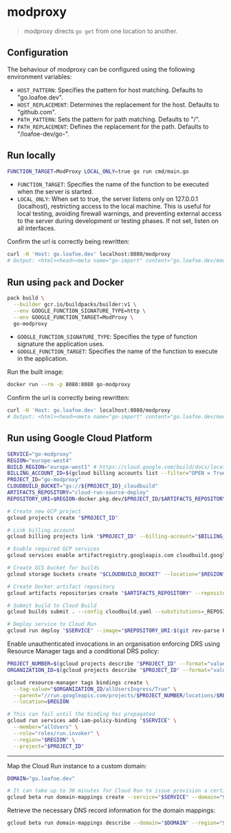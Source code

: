 # modproxy

> modproxy directs `go get` from one location to another.

## Configuration

The behaviour of modproxy can be configured using the following environment variables:

- `HOST_PATTERN`: Specifies the pattern for host matching. Defaults to "go.loafoe.dev".
- `HOST_REPLACEMENT`: Determines the replacement for the host. Defaults to "github.com".
- `PATH_PATTERN`: Sets the pattern for path matching. Defaults to "/".
- `PATH_REPLACEMENT`: Defines the replacement for the path. Defaults to "/loafoe-dev/go-".

## Run locally

```sh
FUNCTION_TARGET=ModProxy LOCAL_ONLY=true go run cmd/main.go
```

- `FUNCTION_TARGET`: Specifies the name of the function to be executed when the server is started.
- `LOCAL_ONLY`: When set to true, the server listens only on 127.0.0.1 (localhost), restricting access to the local machine. This is useful for local testing, avoiding firewall warnings, and preventing external access to the server during development or testing phases. If not set, listen on all interfaces.

Confirm the url is correctly being rewritten:

```sh
curl -H 'Host: go.loafoe.dev' localhost:8080/modproxy
# Output: <html><head><meta name="go-import" content="go.loafoe.dev/modproxy git https://github.com/loafoe-dev/go-modproxy"></head><body></body></html>
```

## Run using `pack` and Docker

```sh
pack build \
  --builder gcr.io/buildpacks/builder:v1 \
  --env GOOGLE_FUNCTION_SIGNATURE_TYPE=http \
  --env GOOGLE_FUNCTION_TARGET=ModProxy \
  go-modproxy
```

- `GOOGLE_FUNCTION_SIGNATURE_TYPE`: Specifies the type of function signature the application uses.
- `GOOGLE_FUNCTION_TARGET`: Specifies the name of the function to execute in the application.

Run the built image:

```sh
docker run --rm -p 8080:8080 go-modproxy
```

Confirm the url is correctly being rewritten:

```sh
curl -H 'Host: go.loafoe.dev' localhost:8080/modproxy
# Output: <html><head><meta name="go-import" content="go.loafoe.dev/modproxy git https://github.com/loafoe-dev/go-modproxy"></head><body></body></html>
```

## Run using Google Cloud Platform

```sh
SERVICE="go-modproxy"
REGION="europe-west4"
BUILD_REGION="europe-west1" # https://cloud.google.com/build/docs/locations#restricted_regions_for_some_projects
BILLING_ACCOUNT_ID=$(gcloud billing accounts list --filter="OPEN = True" --format="value(ACCOUNT_ID)") # use first enabled billing account
PROJECT_ID="go-modproxy"
CLOUDBUILD_BUCKET="gs://${PROJECT_ID}_cloudbuild"
ARTIFACTS_REPOSITORY="cloud-run-source-deploy"
REPOSITORY_URI=$REGION-docker.pkg.dev/$PROJECT_ID/$ARTIFACTS_REPOSITORY/$SERVICE

# Create new GCP project
gcloud projects create "$PROJECT_ID"

# Link billing account
gcloud billing projects link "$PROJECT_ID" --billing-account="$BILLING_ACCOUNT_ID"

# Enable required GCP services
gcloud services enable artifactregistry.googleapis.com cloudbuild.googleapis.com run.googleapis.com --project="$PROJECT_ID"

# Create GCS bucket for builds
gcloud storage buckets create "$CLOUDBUILD_BUCKET" --location="$REGION" --project="$PROJECT_ID"

# Create Docker artifact repository
gcloud artifacts repositories create "$ARTIFACTS_REPOSITORY" --repository-format=docker --location="$REGION" --project="$PROJECT_ID"

# Submit build to Cloud Build
gcloud builds submit . --config cloudbuild.yaml --substitutions=_REPOSITORY_URI=$REPOSITORY_URI,COMMIT_SHA=$(git rev-parse HEAD) --region="$BUILD_REGION" --project="$PROJECT_ID"

# Deploy service to Cloud Run
gcloud run deploy "$SERVICE" --image="$REPOSITORY_URI:$(git rev-parse HEAD)" --no-allow-unauthenticated --region="$REGION" --project="$PROJECT_ID"
```

Enable unauthenticated invocations in an organisation enforcing DRS using Resource Manager tags and a conditional DRS policy:

```sh
PROJECT_NUMBER=$(gcloud projects describe "$PROJECT_ID" --format="value(projectNumber)")
ORGANIZATION_ID=$(gcloud projects describe "$PROJECT_ID" --format="value(parent.id)")

gcloud resource-manager tags bindings create \
  --tag-value="$ORGANIZATION_ID/allUsersIngress/True" \
  --parent="//run.googleapis.com/projects/$PROJECT_NUMBER/locations/$REGION/services/$SERVICE" \
  --location=$REGION

# This can fail until the binding has propagated
gcloud run services add-iam-policy-binding "$SERVICE" \
  --member="allUsers" \
  --role="roles/run.invoker" \
  --region="$REGION" \
  --project="$PROJECT_ID"
```

---

Map the Cloud Run instance to a custom domain:

```sh
DOMAIN="go.loafoe.dev"

# It can take up to 30 minutes for Cloud Run to issue provision a certificate and route
gcloud beta run domain-mappings create --service="$SERVICE" --domain="$DOMAIN" --region="$REGION" --project="$PROJECT_ID"
```

Retrieve the necessary DNS record information for the domain mappings:

```sh
gcloud beta run domain-mappings describe --domain="$DOMAIN" --region="$REGION" --project="$PROJECT_ID"
```
